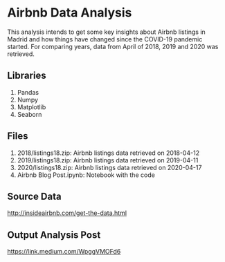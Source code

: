 # Airbnb Data Analysis

This analysis intends to get some key insights about Airbnb listings in Madrid and how things have changed since the COVID-19 pandemic started. For comparing years, data from April of 2018, 2019 and 2020 was retrieved.

## Libraries 

1. Pandas
2. Numpy
3. Matplotlib
4. Seaborn


## Files

1. 2018/listings18.zip: Airbnb listings data retrieved on 2018-04-12
2. 2019/listings18.zip: Airbnb listings data retrieved on 2019-04-11
3. 2020/listings18.zip: Airbnb listings data retrieved on 2020-04-17
4. Airbnb Blog Post.ipynb: Notebook with the code


## Source Data
http://insideairbnb.com/get-the-data.html

## Output Analysis Post
https://link.medium.com/WpggVMOFd6